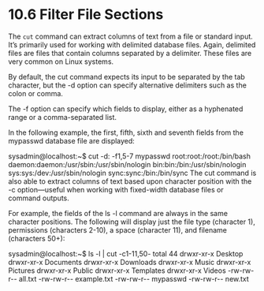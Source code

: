 # 10.6 Filter File Sections

The `cut` command can extract columns of text from a file or standard input. It’s primarily used for working with delimited database files. Again, delimited files are files that contain columns separated by a delimiter. These files are very common on Linux systems.

By default, the cut command expects its input to be separated by the tab character, but the -d option can specify alternative delimiters such as the colon or comma.

The -f option can specify which fields to display, either as a hyphenated range or a comma-separated list.

In the following example, the first, fifth, sixth and seventh fields from the mypasswd database file are displayed:

sysadmin@localhost:~$ cut -d: -f1,5-7 mypasswd
root:root:/root:/bin/bash
daemon:daemon:/usr/sbin:/usr/sbin/nologin
bin:bin:/bin:/usr/sbin/nologin
sys:sys:/dev:/usr/sbin/nologin
sync:sync:/bin:/bin/sync
The cut command is also able to extract columns of text based upon character position with the -c option—useful when working with fixed-width database files or command outputs.

For example, the fields of the ls -l command are always in the same character positions. The following will display just the file type (character 1), permissions (characters 2-10), a space (character 11), and filename (characters 50+):

sysadmin@localhost:~$ ls -l | cut -c1-11,50-
total 44
drwxr-xr-x Desktop
drwxr-xr-x Documents
drwxr-xr-x Downloads
drwxr-xr-x Music
drwxr-xr-x Pictures
drwxr-xr-x Public
drwxr-xr-x Templates
drwxr-xr-x Videos
-rw-rw-r-- all.txt
-rw-rw-r-- example.txt
-rw-rw-r-- mypasswd
-rw-rw-r-- new.txt